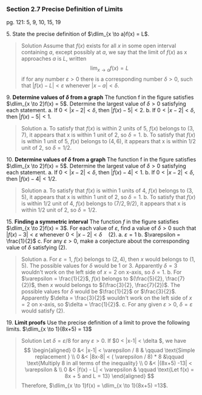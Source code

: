 ###  Section 2.7 Precise Definition of Limits
pg. 121: 5, 9, 10, 15, 19

5\. State the precise definition of $\dlim_{x \to a}f(x) = L$.
>Solution
Assume that $f(x)$ exists for all $x$ in some open interval containing $a$, except possibly at $a$, we say that the limit of $f(x)$  as x approaches $a$ is $L$, written
$$
\lim_{x \to a}f(x) = L
$$
if for any number $\varepsilon > 0$ there is a corresponding number $\delta > 0$, such that $|f(x) - L| < \varepsilon$ whenever $|x-a| < \delta$.

9\. **Determine values of $\delta$ from a graph** The function f in the figure satisfies $\dlim_{x \to 2}f(x) = 5$. Determine the largest value of $\delta > 0$ satisfying each statement.
a. If $0 < |x-2| < \delta$, then $|f(x) - 5| < 2$.
b. If $0 < |x-2| < \delta$, then $|f(x) - 5| < 1$.
>Solution
a. To satisfy that $f(x)$ is within 2 units of 5, $f(x)$ belongs to $(3, 7)$, it appears that x is within $1$ unit of $2$, so $\delta = 1$.
b. To satisfy that $f(x)$ is within 1 unit of 5, $f(x)$ belongs to $(4, 6)$, it appears that x is within $1/2$ unit of 2, so $\delta = 1/2$.

10\. **Determine values of $\delta$ from a graph** The function f in the figure satisfies $\dlim_{x \to 2}f(x) = 5$. Determine the largest value of $\delta > 0$ satisfying each statement.
a. If $0 < |x-2| < \delta$, then $|f(x) - 4| < 1$.
b. If $0 < |x-2| < \delta$, then $|f(x) - 4| < 1/2$.
>Solution
a. To satisfy that $f(x)$ is within 1 units of 4, $f(x)$ belongs to $(3, 5)$, it appears that x is within $1$ unit of $2$, so $\delta = 1$.
b. To satisfy that $f(x)$ is within 1/2 unit of 4, $f(x)$ belongs to $(7/2, 9/2)$, it appears that x is within $1/2$ unit of 2, so $\delta = 1/2$.

15\. **Finding a symmetric interval** The function $f$ in the figure satisfies  $\dlim_{x \to 2}f(x) = 3$. For each value of $\varepsilon$, find a value of $\delta > 0$ such that $|f(x) - 3| < \varepsilon  \text{ whenever } 0< |x-2| < \delta \quad \text{(2)}$.
a. $\varepsilon = 1$
b. $\varepsilon = \frac{1}{2}$
c. For any $\varepsilon  > 0$, make a conjecture about the corresponding value of $\delta$ satisfying $(2)$.
>Solution
a. For $\varepsilon = 1$, $f(x)$ belongs to $(2, 4)$, then $x$ would belongs to $(1, 5)$. The possible values for $\delta$ would be $1$ or $3$. Apparently $\delta = 3$ wouldn't work on the left side of $x=2$ on x-axis, so $\delta = 1$.
b. For $\varepsilon =  \frac{1}{2}$, $f(x)$ belongs to $(\frac{5}{2}, \frac{7}{2})$, then $x$ would belongs to $(\frac{3}{2}, \frac{7}{2})$. The possible values for $\delta$ would be $\frac{1}{2}$ or $\frac{3}{2}$. Apparently $\delta = \frac{3}{2}$ wouldn't work on the left side of $x=2$ on x-axis, so $\delta = \frac{1}{2}$.
c. For any given $\varepsilon > 0$, $\delta = \varepsilon$ would satisfy $(2)$.

19\. **Limit proofs** Use the precise definition of a limit to prove the following limits.
$\dlim_{x \to 1}(8x+5) = 13$
>Solution
Let  $\delta = \varepsilon / 8$ for any $\varepsilon > 0$. If $0 < |x-1| < \delta $, we have
$$
\begin{aligned}
0 &< |x-1| <  \varepsilon / 8 & \qquad \text{Simple replacement } \\
0 &< |8x-8| < ( \varepsilon / 8) * 8  &\qquad \text{Multiply 8 in all terms of the inequality} \\
0 &< |(8x+5) -13| <  \varepsilon & \\
0 &< |f(x) - L| <  \varepsilon & \qquad \text{Let f(x) = 8x + 5 and L = 13}
\end{aligned}
$$
Therefore, $\dlim_{x \to 1}f(x) = \dlim_{x \to 1}(8x+5) =13$.
